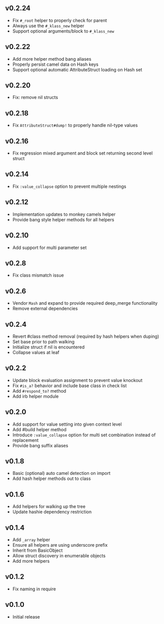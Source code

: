 ## v0.2.24
* Fix `#_root` helper to properly check for parent
* Always use the `#_klass_new` helper
* Support optional arguments/block to `#_klass_new`

## v0.2.22
* Add more helper method bang aliases
* Properly persist camel data on Hash keys
* Support optional automatic AttributeStruct loading on Hash set

## v0.2.20
* Fix: remove nil structs

## v0.2.18
* Fix `AttributeStruct#dump!` to properly handle nil-type values

## v0.2.16
* Fix regression mixed argument and block set returning second level struct

## v0.2.14
* Fix `:value_collapse` option to prevent multiple nestings

## v0.2.12
* Implementation updates to monkey camels helper
* Provide bang style helper methods for all helpers

## v0.2.10
* Add support for multi parameter set

## v0.2.8
* Fix class mismatch issue

## v0.2.6
* Vendor `Mash` and expand to provide required deep_merge functionality
* Remove external dependencies

## v0.2.4
* Revert #class method removal (required by hash helpers when duping)
* Set base prior to path walking
* Initialize struct if nil is encountered
* Collapse values at leaf

## v0.2.2
* Update block evaluation assignment to prevent value knockout
* Fix `#is_a?` behavior and include base class in check list
* Add `#respond_to?` method
* Add irb helper module

## v0.2.0
* Add support for value setting into given context level
* Add #build helper method
* Introduce `:value_collapse` option for multi set combination instead of replacement
* Provide bang suffix aliases

## v0.1.8
* Basic (optional) auto camel detection on import
* Add hash helper methods out to class

## v0.1.6
* Add helpers for walking up the tree
* Update hashie dependency restriction

## v0.1.4
* Add `_array` helper
* Ensure all helpers are using underscore prefix
* Inherit from BasicObject
* Allow struct discovery in enumerable objects
* Add more helpers

## v0.1.2
* Fix naming in require

## v0.1.0
* Initial release
